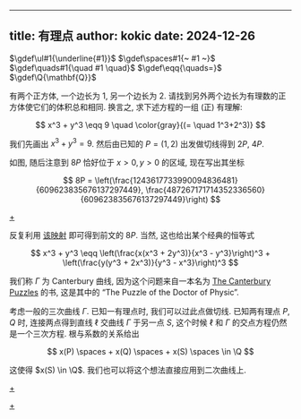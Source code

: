 
---
title: 有理点
author: kokic
date: 2024-12-26
---

$\gdef\ul#1{\underline{#1}}$
$\gdef\spaces#1{~ #1 ~}$
$\gdef\quads#1{\quad #1 \quad}$
$\gdef\eqq{\quads=}$
$\gdef\Q{\mathbf{Q}}$

有两个正方体, 一个边长为 $1$, 另一个边长为 $2$. 请找到另外两个边长为有理数的正方体使它们的体积总和相同. 换言之, 求下述方程的一组 (正) 有理解: 

$$ x^3 + y^3 \eqq 9 \quad \color{gray}{(= \quad 1^3+2^3)} $$

我们先画出 $x^3 + y^3 = 9$. 然后由已知的 $P=(1,2)$ 出发做切线得到 $2P$, $4P$. 

[](./8P.typ#:block)

如图, 随后注意到 $8P$ 恰好位于 $x > 0,y > 0$ 的区域, 现在写出其坐标

$$ 8P = \left(\frac{1243617733990094836481}{609623835676137297449}, \frac{487267171714352336560}{609623835676137297449}\right) $$

[+](./canterbury.md#:embed)

反复利用 [该映射](./canterbury) 即可得到前文的 $8P$. 当然, 这也给出某个经典的恒等式 

$$ x^3 + y^3 \eqq \left(\frac{x(x^3 + 2y^3)}{x^3 - y^3}\right)^3 + \left(\frac{y(y^3 + 2x^3)}{y^3 - x^3}\right)^3 $$

我们称 $\Gamma$ 为 Canterbury 曲线, 因为这个问题来自一本名为 [The Canterbury Puzzles](https://en.wikipedia.org/wiki/The_Canterbury_Puzzles) 的书, 这是其中的 “The Puzzle of the Doctor of Physic”. 

考虑一般的三次曲线 $\Gamma$. 已知一有理点时, 我们可以过此点做切线. 已知两有理点 $P, Q$ 时, 连接两点得到直线 $\ell$ 交曲线 $\Gamma$ 于另一点 $S$, 这个时候 $\ell$ 和 $\Gamma$ 的交点方程仍然是一个三次方程. 根与系数的关系给出 

$$ x(P) \spaces + x(Q) \spaces + x(S) \spaces 
\in \Q $$ 

这使得 $x(S) \in \Q$. 我们也可以将这个想法直接应用到二次曲线上. 

[+](./circular-parameterization.md#:embed)

[+](./circular-curve.md#:embed)
